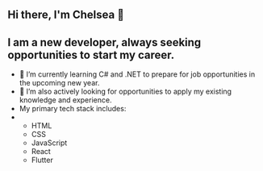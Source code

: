 ## Hi there, I'm Chelsea 👋 
## I am a new developer, always seeking opportunities to start my career.

- 🌱 I’m currently learning C# and .NET to prepare for job opportunities in the upcoming new year.
- 🔭 I’m also actively looking for opportunities to apply my existing knowledge and experience.
-  My primary tech stack includes:
-  * HTML
   * CSS
   * JavaScript
   * React
   * Flutter

<!--
**qingyanyang/qingyanyang** is a ✨ _special_ ✨ repository because its `README.md` (this file) appears on your GitHub profile.

Here are some ideas to get you started:

- 🔭 I’m currently working on ...
- 🌱 I’m currently learning ...
- 👯 I’m looking to collaborate on ...
- 🤔 I’m looking for help with ...
- 💬 Ask me about ...
- 📫 How to reach me: ...
- 😄 Pronouns: ...
- ⚡ Fun fact: ...
-->
